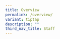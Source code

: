 ```yaml
---
title: Overview
permalink: /overview/
variant: tiptap
description: ""
third_nav_title: Staff
---
```

